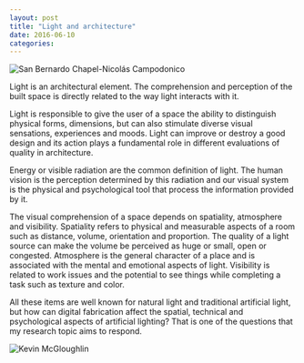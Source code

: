 ```yaml
---
layout: post
title: "Light and architecture"
date: 2016-06-10
categories:
---
```


![San Bernardo Chapel-Nicolás Campodonico](https://diegobonadiman.github.io/images/capela.gif)

Light is an architectural element. The comprehension and perception of the built space is directly related to the way light interacts with it.

Light is responsible to give the user of a space the ability to distinguish physical forms, dimensions, but can also stimulate diverse visual sensations, experiences and moods. Light can improve or destroy a good design and its action plays a fundamental role in different evaluations of quality in architecture. 

Energy or visible radiation are the common definition of light. The human vision is the perception determined by this radiation and our visual system is the physical and psychological tool that process the information provided by it.

The visual comprehension of a space depends on spatiality, atmosphere and visibility. Spatiality refers to physical and measurable aspects of a room such as distance, volume, orientation and proportion. The quality of a light source can make the volume be perceived as huge or small, open or congested. Atmosphere is the general character of a place and is associated with the mental and emotional aspects of light. Visibility is related to work issues and the potential to see things while completing a task such as texture and color.

All these items are well known for natural light and traditional artificial light, but how can digital fabrication affect the spatial, technical and psychological aspects of artificial lighting? That is one of the questions that my research topic aims to respond.

![Kevin McGloughlin](https://diegobonadiman.github.io/images/DMP-sunken-foal-never-knew-kevin-mcgloughlin-video-motion-stacked-photos-electronica_dezeen.gif)

